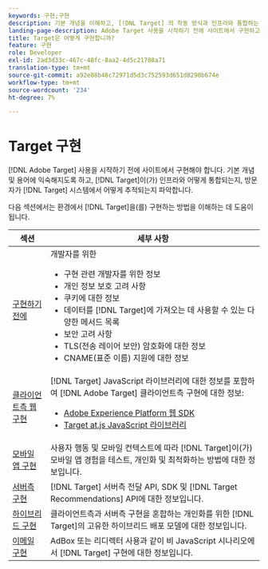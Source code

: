 ```yaml
---
keywords: 구현;구현
description: 기본 개념을 이해하고, [!DNL Target] 의 작동 방식과 인프라와 통합하는 방법에 익숙하며, 방문자가 추적되는 방식을 파악합니다.
landing-page-description: Adobe Target 사용을 시작하기 전에 사이트에서 구현하고 몇 가지 기본 개념과 용어를 이해하고 [!DNL Target] 의 작동 방식에 익숙해야 합니다.
title: Target은 어떻게 구현합니까?
feature: 구현
role: Developer
exl-id: 2ad3d33c-467c-48fc-8aa2-4d5c21708a71
translation-type: tm+mt
source-git-commit: a92e88b46c72971d5d3c752593d651d8290b674e
workflow-type: tm+mt
source-wordcount: '234'
ht-degree: 7%

---
```


# Target 구현

[!DNL Adobe Target] 사용을 시작하기 전에 사이트에서 구현해야 합니다. 기본 개념 및 용어에 익숙해지도록 하고, [!DNL Target]이(가) 인프라와 어떻게 통합되는지, 방문자가 [!DNL Target] 시스템에서 어떻게 추적되는지 파악합니다.

다음 섹션에서는 환경에서 [!DNL Target]을(를) 구현하는 방법을 이해하는 데 도움이 됩니다.

| 섹션 | 세부 사항 |
| --- | --- |
| [구현하기 전에](c-considerations-before-you-implement-target/considerations-before-you-implement-target.md) | 개발자를 위한<ul><li>구현 관련 개발자를 위한 정보</li><li>개인 정보 보호 고려 사항</li><li>쿠키에 대한 정보<li>데이터를 [!DNL Target]에 가져오는 데 사용할 수 있는 다양한 메서드 목록</li><li>보안 고려 사항</li><li>TLS(전송 레이어 보안) 암호화에 대한 정보</li><li>CNAME(표준 이름) 지원에 대한 정보</li></ul> |
| [클라이언트측 웹 구현](/help/c-implementing-target/c-implementing-target-for-client-side-web/implement-target-for-client-side-web.md) | [!DNL Target] JavaScript 라이브러리에 대한 정보를 포함하여 [!DNL Adobe Target] 클라이언트측 구현에 대한 정보:<ul><li>[Adobe Experience Platform 웹 SDK](/help/c-implementing-target/c-implementing-target-for-client-side-web/aep-web-sdk.md)</li><li>[Target at.js JavaScript 라이브러리](/help/c-implementing-target/c-implementing-target-for-client-side-web/c-how-atjs-works/how-atjs-works.md)</li></ul> |
| [모바일 앱 구현](/help/c-target-mobile-app/target-mobile-app.md) | 사용자 행동 및 모바일 컨텍스트에 따라 [!DNL Target]이(가) 모바일 앱 경험을 테스트, 개인화 및 최적화하는 방법에 대한 정보입니다. |
| [서버측 구현](/help/c-implementing-target/c-api-and-sdk-overview/api-and-sdk-overview.md) | [!DNL Target] 서버측 전달 API, SDK 및 [!DNL Target Recommendations] API에 대한 정보입니다. |
| [하이브리드 구현](/help/c-implementing-target/hybrid-implementation.md) | 클라이언트측과 서버측 구현을 혼합하는 개인화를 위한 [!DNL Target]의 고유한 하이브리드 배포 모델에 대한 정보입니다. |
| [이메일 구현](c-non-javascript-based-implementation/non-javascript-based-implementation.md) | AdBox 또는 리디렉터 사용과 같이 비 JavaScript 시나리오에서 [!DNL Target] 구현에 대한 정보입니다. |
